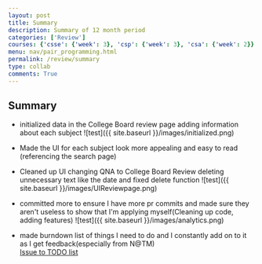 ```yaml
---
layout: post
title: Summary
description: Summary of 12 month period 
categories: ['Review']
courses: {'csse': {'week': 3}, 'csp': {'week': 3}, 'csa': {'week': 2}}
menu: nav/pair_programming.html
permalink: /review/summary
type: collab
comments: True
---
```


## Summary

- initialized data in the College Board review page adding information about each subject
![test]({{ site.baseurl }}/images/initialized.png)

- Made the UI for each subject look more appealing and easy to read (referencing the search page)

- Cleaned up UI changing QNA to College Board Review deleting unnecessary text like the date and fixed delete function
![test]({{ site.baseurl }}/images/UIReviewpage.png)

- committed more to ensure I have more pr commits and made sure they aren't useless to show that I'm applying myself(Cleaning up code, adding features)
![test]({{ site.baseurl }}/images/analytics.png)

- made burndown list of things I need to do and I constantly add on to it as I get feedback(especially from N@TM)<br>
[Issue to TODO list](https://github.com/JoshThinh/JoshThinh2025/issues/9)